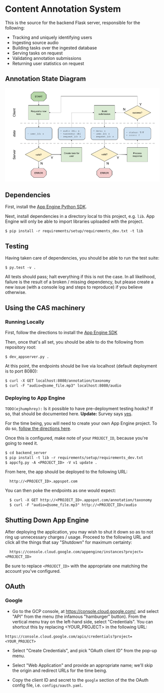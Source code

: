 # Content Annotation System

This is the source for the backend Flask server, responsible for the following:

- Tracking and uniquely identifying users
- Ingesting source audio
- Building tasks over the ingested database
- Serving tasks on request
- Validating annotation submissions
- Returning user statistics on request


## Annotation State Diagram
![Annotation State Diagram](https://github.com/cosmir/open-mic/raw/master/docs/img/annotation_state_diagram.png "Annotation State Diagram")


## Dependencies

First, install the [App Engine Python SDK](https://developers.google.com/appengine/downloads).

Next, install dependencies in a directory local to this project, e.g. `lib`. App Engine will only be able to import libraries uploaded with the project.

```
$ pip install -r requirements/setup/requirements_dev.txt -t lib
```


## Testing

Having taken care of dependencies, you should be able to run the test suite:

```
$ py.test -v .
```

All tests should pass; halt everything if this is not the case. In all likelihood, failure is the result of a broken / missing dependency, but please create a new issue (with a console log and steps to reproduce) if you believe otherwise.


## Using the CAS machinery

### Running Locally

First, follow the directions to install the [App Engine SDK](https://cloud.google.com/appengine/downloads#Google_App_Engine_SDK_for_Python)

Then, once that's all set, you should be able to do the following from
repository root:

```
$ dev_appserver.py .
```

At this point, the endpoints should be live via localhost (default deployment is to port 8080):

```
$ curl -X GET localhost:8080/annotation/taxonomy
$ curl -F "audio=@some_file.mp3" localhost:8080/audio
```

### Deploying to App Engine

`TODO(ejhumphrey):` Is it possible to have pre-deployment testing hooks? If so, that should be documented here. **Update:** Survey says [yes](https://github.com/GoogleCloudPlatform/continuous-deployment-demo/blob/master/.travis.yml).

For the time being, you will need to create your own App Engine project. To do
so, [follow the directions here](https://console.cloud.google.com/freetrial?redirectPath=/start/appengine).

Once this is configured, make note of your `PROJECT_ID`, because you're going
to need it.

```
$ cd backend_server
$ pip install -t lib -r requirements/setup/requirements_dev.txt
$ appcfg.py -A <PROJECT_ID> -V v1 update .
```

From here, the app should be deployed to the following URL:

```
  http://<PROJECT_ID>.appspot.com
```

You can then poke the endpoints as one would expect:

```
  $ curl -X GET http://<PROJECT_ID>.appspot.com/annotation/taxonomy
  $ curl -F "audio=@some_file.mp3" http://<PROJECT_ID>/audio
```


## Shutting Down App Engine

After deploying the application, you may wish to shut it down so as to not ring up unnecessary charges / usage. Proceed to the following URL and click all the things that say "Shutdown" for maximum certainty:

```
  https://console.cloud.google.com/appengine/instances?project=<PROJECT_ID>
```

Be sure to replace `<PROJECT_ID>` with the appropriate one matching the account you've configured.


## OAuth

### Google

- Go to the GCP console, at https://console.cloud.google.com/, and select "API" from the menu (the infamous "hamburger" button). From the vertical menu tray on the left-hand side, select "Credentials". You can shortcut this by replacing <YOUR_PROJECT> in the following URL:

```
https://console.cloud.google.com/apis/credentials?project=<YOUR_PROJECT>
```

- Select "Create Credentials", and pick "OAuth client ID" from the pop-up menu.

- Select "Web Application" and provide an appropriate name; we'll skip the origin and redirect URLs for the time being.

- Copy the client ID and secret to the `google` section of the the OAuth config file, i.e. `configs/oauth.yaml`.